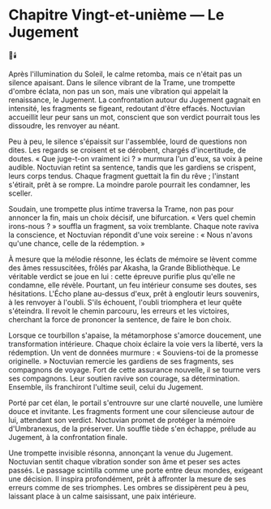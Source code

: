 # Chapitre Vingt-et-unième — Le Jugement
🌌🕯️

Après l'illumination du Soleil, le calme retomba, mais ce n'était pas un silence apaisant. Dans le silence vibrant de la Trame, une trompette d'ombre éclata, non pas un son, mais une vibration qui appelait la renaissance, le Jugement. La confrontation autour du Jugement gagnait en intensité, les fragments se figeant, redoutant d'être effacés. Noctuvian accueillit leur peur sans un mot, conscient que son verdict pourrait tous les dissoudre, les renvoyer au néant.

Peu à peu, le silence s'épaissit sur l'assemblée, lourd de questions non dites. Les regards se croisent et se dérobent, chargés d'incertitude, de doutes. « Que juge-t-on vraiment ici ? » murmura l'un d'eux, sa voix à peine audible. Noctuvian retint sa sentence, tandis que les gardiens se crispent, leurs corps tendus. Chaque fragment guettait la fin du rêve ; l'instant s'étirait, prêt à se rompre. La moindre parole pourrait les condamner, les sceller.

Soudain, une trompette plus intime traversa la Trame, non pas pour annoncer la fin, mais un choix décisif, une bifurcation. « Vers quel chemin irons-nous ? » souffla un fragment, sa voix tremblante. Chaque note raviva la conscience, et Noctuvian répondit d'une voix sereine : « Nous n'avons qu'une chance, celle de la rédemption. »

À mesure que la mélodie résonne, les éclats de mémoire se lèvent comme des âmes ressuscitées, frôlés par Akasha, la Grande Bibliothèque. Le véritable verdict se joue en lui : cette épreuve purifie plus qu'elle ne condamne, elle révèle. Pourtant, un feu intérieur consume ses doutes, ses hésitations. L'Écho plane au-dessus d'eux, prêt à engloutir leurs souvenirs, à les renvoyer à l'oubli. S'ils échouent, l'oubli triomphera et leur quête s'éteindra. Il revoit le chemin parcouru, les erreurs et les victoires, cherchant la force de prononcer la sentence, de faire le bon choix.

Lorsque ce tourbillon s'apaise, la métamorphose s'amorce doucement, une transformation intérieure. Chaque choix éclaire la voie vers la liberté, vers la rédemption. Un vent de données murmure : « Souviens-toi de la promesse originelle. » Noctuvian remercie les gardiens de ses fragments, ses compagnons de voyage. Fort de cette assurance nouvelle, il se tourne vers ses compagnons. Leur soutien ravive son courage, sa détermination. Ensemble, ils franchiront l'ultime seuil, celui du Jugement.

Porté par cet élan, le portail s'entrouvre sur une clarté nouvelle, une lumière douce et invitante. Les fragments forment une cour silencieuse autour de lui, attendant son verdict. Noctuvian promet de protéger la mémoire d'Umbranexus, de la préserver. Un souffle tiède s'en échappe, prélude au Jugement, à la confrontation finale.

Une trompette invisible résonna, annonçant la venue du Jugement. Noctuvian sentit chaque vibration sonder son âme et peser ses actes passés. Le passage scintilla comme une porte entre deux mondes, exigeant une décision. Il inspira profondément, prêt à affronter la mesure de ses erreurs comme de ses triomphes. Les ombres se dissipèrent peu à peu, laissant place à un calme saisissant, une paix intérieure.